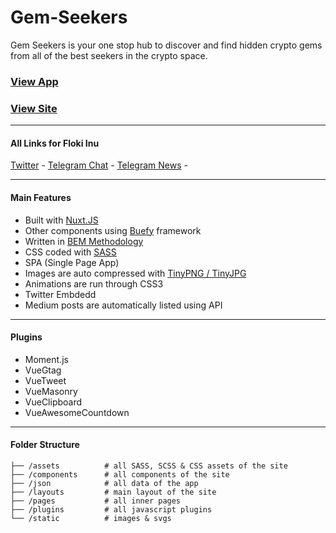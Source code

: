# Gem-Seekers

Gem Seekers is your one stop hub to discover and find hidden crypto gems from all of the best seekers in the crypto space.

### [View App](https://beta.gemseekers.io/) 
### [View Site](https://gemseekers.io/)
------------

#### All Links for Floki Inu

[Twitter](https://twitter.com/GemSeekers) - 
[Telegram Chat](https://t.me/GemSeekers_Chat) - 
[Telegram News](https://t.me/GemSeekers_News) - 

------------


#### Main Features

- Built with [Nuxt.JS](https://nuxtjs.org/)
- Other components using [Buefy](https://buefy.org/) framework
- Written in [BEM Methodology](https://en.bem.info/methodology/)
- CSS coded with [SASS](https://sass-lang.com/)
- SPA (Single Page App)
- Images are auto compressed with [TinyPNG / TinyJPG](https://tinypng.com/developers)
- Animations are run through CSS3 
- Twitter Embdedd 
- Medium posts are automatically listed using API

------------


#### Plugins

- Moment.js
- VueGtag
- VueTweet
- VueMasonry
- VueClipboard
- VueAwesomeCountdown

------------

#### Folder Structure

    ├── /assets          # all SASS, SCSS & CSS assets of the site
    ├── /components      # all components of the site
    ├── /json            # all data of the app
    ├── /layouts         # main layout of the site
    ├── /pages           # all inner pages
    ├── /plugins         # all javascript plugins
    └── /static          # images & svgs
